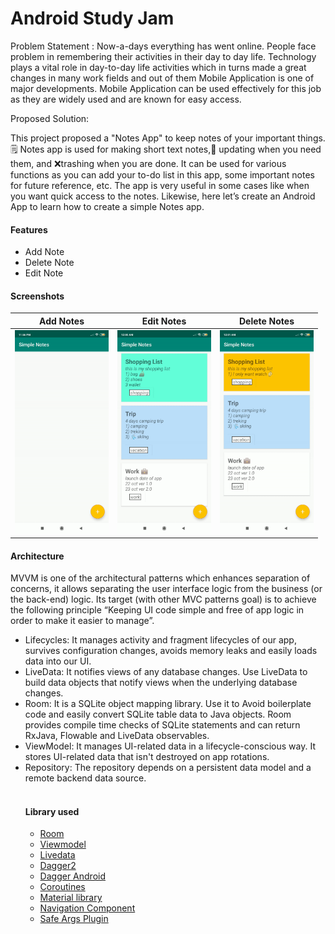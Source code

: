 # Android Study Jam

Problem Statement :
Now-a-days everything has went online. People face problem in remembering their activities in their day to day life. Technology plays a vital role in day-to-day life activities which in turns made a great changes in many work fields and out of them Mobile Application is one of major developments. Mobile Application can be used effectively for this job as they are widely used and are known for easy access.

Proposed Solution:

This project proposed a "Notes App" to keep notes of your important things.
🗒️ Notes app is used for making short text notes,📝 updating when you need them, and ❌trashing
when you are done. It can be used for various functions as you can add your to-do list in this
app, some important notes for future reference, etc. The app is very useful in some cases like
when you want quick access to the notes. Likewise, here let’s create an Android App to learn
how to create a simple Notes app.

<h4>Features</h4>
<ul>
  <li>Add Note</li>
   <li>Delete Note</li>
   <li>Edit Note</li>
  </ul>


<h4>Screenshots</h4>
<table>
<thead>
<tr>
<th align="center">Add Notes</th>
<th align="center">Edit Notes</th>
<th align="center">Delete Notes</th>
</tr>
</thead>
<tbody>
<tr>
<td> <img src="app/src/main/res/drawable/add.gif" width="150" ></td>
<td> <img src="app/src/main/res/drawable/edit.gif" width="150" ></td>
<td> <img src="app/src/main/res/drawable/delete.gif" width="150" ></td>
</tr>
</tbody>
</table>


<h4>Architecture</h4>

MVVM is one of the architectural patterns which enhances separation of concerns, it allows
separating the user interface logic from the business (or the back-end) logic. Its target 
(with other MVC patterns goal) is to achieve the following principle “Keeping UI code simple 
and free of app logic in order to make it easier to manage”.

<ul>
<li>Lifecycles: It manages activity and fragment lifecycles of our app, survives configuration changes,
avoids memory leaks and easily loads data into our UI.</li>
<li>LiveData: It notifies views of any database changes. Use LiveData to build data objects that notify views when
the underlying database changes.</li>
<li>Room: It is a SQLite object mapping library. Use it to Avoid boilerplate code and easily 
convert SQLite table data to Java objects. Room provides compile time checks of SQLite statements
and can return RxJava, Flowable and LiveData observables.</li>
<li>ViewModel: It manages UI-related data in a lifecycle-conscious way. It stores UI-related data
that isn't destroyed on app rotations.</li>
<li>Repository: The repository depends on a persistent data model and a remote backend data source.</li>


<br>


 <h4>Library used</h4>
<ul>
<li><a href="https://developer.android.com/topic/libraries/architecture/room" target="_blank">Room</a></li>
<li><a href="https://developer.android.com/topic/libraries/architecture/viewmodel" target="_blank">Viewmodel</a></li>
<li><a href="https://developer.android.com/topic/libraries/architecture/livedata">Livedata</a></li>
<li><a href="https://github.com/google/dagger" target="_blank">Dagger2</a></li>
<li><a href="https://github.com/google/dagger" target="_blank">Dagger Android</a></li>
<li><a href="https://developer.android.com/kotlin/coroutines" target="_blank">Coroutines</a></li>
<li><a href="https://material.io/develop/android/docs/getting-started/" target="_blank">Material library</a></li>
<li><a href="https://developer.android.com/guide/navigation/navigation-getting-started" target="_blank">Navigation Component</a></li>
  <li><a href="https://developer.android.com/guide/navigation/navigation-pass-data" target="_blank">Safe Args Plugin</a></li>
  
  
  
</ul>



